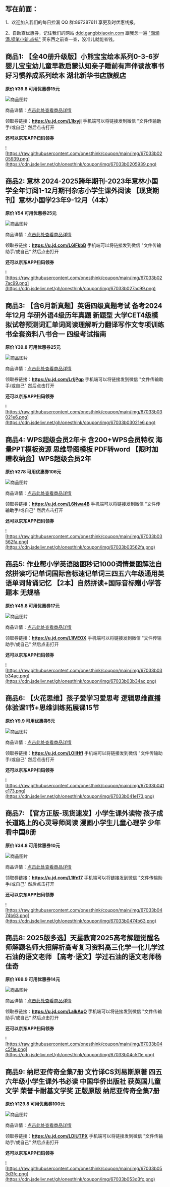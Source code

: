 ## 写在前面：

1、欢迎加入我们的每日捡漏 QQ 群:897287611 享更及时优惠线报。

2、自助查优惠券，记住我们的网站 [ddd.gangbixiaoxin.com](https://ddd.gangbixiaoxin.com) 跟我念一遍 ["滴滴滴.钢笔小新.点抗"](https://ddd.gangbixiaoxin.com) 买东西之前查一查，没准儿就能省钱。

## 商品1: 【全40册升级版】小熊宝宝绘本系列0-3-6岁婴儿宝宝幼儿童早教启蒙认知亲子睡前有声伴读故事书好习惯养成系列绘本 湖北新华书店旗舰店

**原价 ¥39.8 可用优惠券15元**

![商品图片](http://img14.360buyimg.com/n1/jfs/t1/179727/40/22179/221641/62441d6bEe62b371e/9e0d4e0dcaac2f6c.jpg)

商品详情：[点击此处查看商品详情](https://union-click.jd.com/jdc?e=1003156031&amp;p=JF8BAdYJK1olXwIAU1lZCk8fBl8IGloQXgQCUFtZCUwRBl9MRANLAjZbERscSkAJHTRQRA1CCVkdDwtCWhVLHTdNTwcKBENeCVAfUg8bQx8Ley4XJwdiFxkdaj9iWxBvWVliW39aOlwfXRhnQD0LTBJBC1wFCDU7VVxXDxtxaz5hLlNHICc5YT90ZDF_RDtNOWV-Eig_Uit1ShtOey5mJGFYJBcqekp-YW5oWztnB2FgHV8bf0l3UBtRaAxhJG5mIC1dTDwVawxzfCcTOE5hIjkCViNFZRB7eBJxSQV1IFwhaz9kcDB_RAl8JGVxED5fezlgYA8cGCx2FXF1ICouSStuWQZxaThJKgR6MSo-bwlgAR9QKylWGQ5yUjxaazVpYG1VXhhSK3N7ABhRBHsWM2wJG1wcWwEEXVttOEsXMy5mG1gSVA4CZF9tCE0UCmwPHlMQXwQLU25dAEwn1MKwztGkiI67gMDV3_Kw1ua0z8WdbTYyV25dCUoVA2sPGlkVbTYCV25eOBV5AjwPHg8UWQFsCF4VWhhJSjFmG1oXWwQCUFdUOEkWAm0KK2slHXYBNCtfckp3QChIeS9gBXllFlwqDjJPbW1KTghlHlQBAxcJXhEQXwRuRmsVbQ)

领取券链接：**https://u.jd.com/L1lxyjl** 手机端可以将链接发到微信 "文件传输助手/或自己" 然后点击打开

**还可以京东APP扫码领券**

![https://raw.githubusercontent.com/onesthink/coupon/main/img/67033b0205939.png](https://cdn.jsdelivr.net/gh/onesthink/coupon/img/67033b0205939.png)

## 商品2: 意林 2024-2025跨年期刊-2023年意林小国学全年订阅1-12月期刊杂志小学生课外阅读 【现货期刊】意林小国学23年9-12月（4本）

**原价 ¥54 可用优惠券25元**

![商品图片](http://img14.360buyimg.com/n1/jfs/t1/239375/6/7691/176443/6618dfe5F306e85bc/c9f7bffe849b3fbf.jpg)

商品详情：[点击此处查看商品详情](https://union-click.jd.com/jdc?e=1003156031&amp;p=JF8BAd4JK1olXwIAU1lVD0oSAF8IGloTXA8DVF9cAEwQCl9MRANLAjZbERscSkAJHTRQRA1CCVkdDwtCWhVLHTdNTwcKBENeCVAfUg8bd2t4RhJGCVtZVAICDy1sfjdycgVAKlFkOlw8eAsTcTZwXgx-GlgFKAoedlxXDxtxaz5hFGFeIDcpbTxkSjF_GQ1NOWUDEigvUi11ShtOey5mK2FbBhc9ekp1YSZ8WztdB2NgHTobfCJ_Uw97aAxhJG5mIC1dSD1-VT9zfCcTOE5hIjkCViNFZRNtbCh-GHF7AS09fD8DABhrcit8Kl9pFT4kWht3WRhMeyJDOnJbKx0qQCt3dA1rXC98C2V1JyUffxR_ZBRoD1lgSQR3ZCU_ejFAejN7eS1jJ3wFJCEEdwseGR8EF2sUbQUDVFlUDkwRCmo4K1sVbUdsVF1ZAEsRB2g4GmsVWwULV1lYAE4SC2cPK1sdWjbV-eaIgvrCi9bchdPC5KHX3eKJlsMnM18LK1sUXAQCUFlcCksnM28LK1glA2gDB1sKAUMRUwFUGxNHDkYFBzBdCU4WA2gJHFwlXwcDVlxtOHtjBx9VUghBAF0CCAFabjBqWxVhRQ5iCmBsVj8tSE9lWhdNTDBSAwF-AB0jOEsn)

领取券链接：**https://u.jd.com/L6lFkbB** 手机端可以将链接发到微信 "文件传输助手/或自己" 然后点击打开

**还可以京东APP扫码领券**

![https://raw.githubusercontent.com/onesthink/coupon/main/img/67033b027ac99.png](https://cdn.jsdelivr.net/gh/onesthink/coupon/img/67033b027ac99.png)

## 商品3: 【含6月新真题】英语四级真题考试 备考2024年12月 华研外语4级历年真题 新题型 大学CET4级模拟试卷预测词汇单词阅读理解听力翻译写作文专项训练书全套资料八书合一 四级考试指南

**原价 ¥39.8 可用优惠券25元**

![商品图片](http://img14.360buyimg.com/n1/jfs/t1/243469/25/13174/146532/66851ac1F3d0efc25/ea844fc9c0cb394a.jpg)

商品详情：[点击此处查看商品详情](https://union-click.jd.com/jdc?e=1003156031&amp;p=JF8BAdUJK1olXwQAVV9fDU0QAF8IG1oWXgQBXVZcCXtTXDdWRGtMGENDFlVDFhBPXDlfTwQKBlMdBgABFhNSVzMXQh5JAAhADhpRSUNUXDN8cF9mNnZpIRckaAtDdC1RYCNoMwRWFypVbk9pBxIIGxtOAgZxMkkdBD9udwp_Qg5QKQRUBCkubxxwcQR3bAFTWmNdIyEpfy8SZyd_ZyJxCwNnCwM0fBFRBApXRiRhLm1cNzw1UDx0fC58GQ1FJHVlFyYoYz11WRsOfxIdAFNyPFcrejNEdyZ8D1hiKVlUNCkECAtjYQ9teAF2H3JwMy0paw0edQZofSJmIQ50MCo_fzheRxlhSTliBHlDLC5JCj4DARo4GSFrBmd-Cz8_TT18BBwKHg5XPA9_NFJROEonAG4IHFITWgALUW5tCEsnQgEPGl0TWQMyVW5dDkgeAGgNE14TXgYFZF5VD3vArtfdkerA1b_WytaKsezCitPchdMlbTYBZF5cCUkXB2gJGVslbQYBZF1tViUWUGcIGV8dX2heVBYPWwhRBgEIGl4UWQELXVxtCkoWAW04K2tUVUVdCCo2DDh8cwR9UiJ1HVJ1FgcmcDZ5ATtLb1NzWXgGKV5dSBBIAxxuK1sl)

领取券链接：**https://u.jd.com/LrljPgp** 手机端可以将链接发到微信 "文件传输助手/或自己" 然后点击打开

**还可以京东APP扫码领券**

![https://raw.githubusercontent.com/onesthink/coupon/main/img/67033b03021e6.png](https://cdn.jsdelivr.net/gh/onesthink/coupon/img/67033b03021e6.png)

## 商品4: WPS超级会员2年卡 含200+WPS会员特权 海量PPT模板资源 思维导图模板 PDF转word 【限时加赠收纳盒】WPS超级会员2年

**原价 ¥278 可用优惠券106元**

![商品图片](http://img14.360buyimg.com/n1/jfs/t1/130461/22/45565/65249/66e1bd21F67aec240/b114b2e0e46d1aa5.png)

商品详情：[点击此处查看商品详情](https://union-click.jd.com/jdc?e=1003156031&amp;p=JF8BAd4JK1olXwIAVlxcC0oVCl8IGlsVXwILXFZZAEsUBl9MRANLAjZbERscSkAJHTRQRA1CCVkdDwtCWhVLHTdNTwcKBENeCVAfUg8beyt1bzJ8IXMHHQhVDhNWVisAEiEROkNkOlxYCRRTfzxYZj5xCwZDJBcDD1xXDxtxazliPm1BIjcHWD90Sih8GTtNOWJ2Ej0VUix1ShtObABlOmFYPBc-akpHYSZoWztdB1VgVTYbaBRkcxZscAxhJG5mIAddSTxucw1zfCcTOE5hIjkCViNFZRB6YjhlVXJrBjk9fDRWYBZ8cjtMXBIBIz5fbzlgdz0NbTl2JGZhJFkqQD91eh1rXC98C2Z1DSEBfCJFahRoD1lgSQR3ZA0DTi0fYCRQeANRK2dcXSRUUh9HCykEF2sUbQUDVFlUDkwRCmo4K1sVbUdsVF9ZCUIWBm04GmsVWwULV1lYAE4fBWsPK1sdWjbV-eaIgvrCi9bchdPC5KHX3eKJlsMnM18LK1sUXAQCUFlcCksnM28LK1glA2gDB1hfCE4TVwFUGxNHDkNGFjBdCUkQA2sBGlglXwcDVlxtOHtvRxJ8cjJpKANLAlZbUApCR2cBYV9yGGBsVltcVw9rUD91fj9DXUdyHQBaOEsn)

领取券链接：**https://u.jd.com/L6Nwa4B** 手机端可以将链接发到微信 "文件传输助手/或自己" 然后点击打开

**还可以京东APP扫码领券**

![https://raw.githubusercontent.com/onesthink/coupon/main/img/67033b03562fa.png](https://cdn.jsdelivr.net/gh/onesthink/coupon/img/67033b03562fa.png)

## 商品5: 作业帮小学英语脑图秒记1000词情景图解法自然拼读巧记单词国际音标速记单词三四五六年级通用英语单词背诵记忆 【2本】自然拼读+国际音标赠小学答题本 无规格

**原价 ¥45.8 可用优惠券17元**

![商品图片](http://img14.360buyimg.com/n1/jfs/t1/249073/28/18444/172171/66e2b384F21689f9d/e0987b3bbe26b723.jpg)

商品详情：[点击此处查看商品详情](https://union-click.jd.com/jdc?e=1003156031&amp;p=JF8BAdwJK1olXwIAUl9YAUkRC18IGlsVVA8DVF1dCkgRBV9MRANLAjZbERscSkAJHTRQRA1CCVkdDwtCWhVLHTdNTwcKBENeCVAfUg8bAm8BZyxCPGIAXCpZcRNFcxZYWyNeFXNxOlw5cBIXYwR0QRpMLX1iKTs7X1xXDxtxazliPgZeIDcpazx0aC1_RAlNOWJyEioFUix1AhtObS5lDWFbMBcqQEp1YW54Wyx3AHBgHSIbfDlvUw97eAxhJG5mIAc-VDxufwtzfCcTOE5hIjkCViNFZRBxYjhcGHFgMy09eyBLd21acjhcCENiJjo9fDhkRhhhczxsKXVFIychbytPYCh8cgF3KWUCEylfUi1sY3sKbk8XKDZqIjhaYS5kWQ0AeQ5qHXJdBCwrcAh3D2M4GmsWXAYFXVhaDkISM18IG2tUMwYFVllUC0kTM244G10WVAUFUVZZCEsUBl8IE1wliqu6gdTs3cOu1_GAzOKyiI--gMDVOHsnAF8IGloXXQIFVVxdOHsXAF8LKwV7XFUEVwoODE55X29ASQhRG1tsVF9YCEkVAWoAK1kUXAQAZG5tCUsefxhfej8XVXIGLQYPeDJHQxdDUy5mMwRmLAddaCBrWS5RayB1IGNkA25dOA)

领取券链接：**https://u.jd.com/L1lVEOX** 手机端可以将链接发到微信 "文件传输助手/或自己" 然后点击打开

**还可以京东APP扫码领券**

![https://raw.githubusercontent.com/onesthink/coupon/main/img/67033b03b34ac.png](https://cdn.jsdelivr.net/gh/onesthink/coupon/img/67033b03b34ac.png)

## 商品6: 【火花思维】孩子爱学习爱思考 逻辑思维直播体验课1节+思维训练拓展课15节

**原价 ¥9.9 可用优惠券5元**

![商品图片](http://img14.360buyimg.com/n1/jfs/t1/81608/19/26913/67099/66a205a4F6ae1431b/1581fa98513031e4.jpg)

商品详情：[点击此处查看商品详情](https://union-click.jd.com/jdc?e=1003156031&amp;p=JF8BAdYJK1olXwIAUl5fAE8SBl8IGlodWgQAUFddAEgWCl9MRANLAjZbERscSkAJHTRQRA1CCVkdDwtCWhVLHTdNTwcKBENeCVAfUg8bVwZuSwZmXV53DlsvVxR_ChZdeih8KgJCOlwcWCN-RTJ9UxtcDQ5dNDkNa1xXDxtxaz5sPnlHIAE5Wzx0Si18cg1NOWVqEig_Ui51ShdOby5lOWFYIBc9UEtlYSZwWy9nB2VgVQwbaDJ0dA9STgxhJG5mIBc-SD9IUQhzfCcTOE5hIjkCViNFZRNseyhqAWZaLy0kazhLdx18cixhDwBiHCUkaBF_F2x_bFl1OmZxJFc9cRZnYw1rRywXJWZ1JxcefCJBW18BEi9mAUMYITwDei98RzNDb1hNOAByWFJtCXsUAm8PEl0SWw8HZG5dCHtWbW8JHlsVWwQHZF9tCE0UCmwPHlMRXgABUm5dAEwn1MKwztGkiI67gMDV3_Kw1ua0z8WdbTYyV25dCUoVA2sPGlkVbTYCV25eOBV5AjwNTFIdWFZsCF4VWhhRB25mG1oQXAUFU1pUOEkWAm0KK2slCW9kBAMuCBNiWWp6RAR9VH9XNS00f09XbW1JSzN8G1t3HB4UWENIYwhYeGsVbQ)

领取券链接：**https://u.jd.com/LOllHfl** 手机端可以将链接发到微信 "文件传输助手/或自己" 然后点击打开

**还可以京东APP扫码领券**

![https://raw.githubusercontent.com/onesthink/coupon/main/img/67033b041e173.png](https://cdn.jsdelivr.net/gh/onesthink/coupon/img/67033b041e173.png)

## 商品7: 【官方正版-现货速发】小学生课外读物 孩子成长道路上的心灵导师阅读  漫画小学生儿童心理学 少年看中国8册

**原价 ¥34.8 可用优惠券10元**

![商品图片](http://img14.360buyimg.com/n1/jfs/t1/241681/20/6936/233931/6620ca8eF7dbef673/ee52f2790e486bb2.jpg)

商品详情：[点击此处查看商品详情](https://union-click.jd.com/jdc?e=1003156031&amp;p=JF8BAdwJK1olXwIAUVxdCE4UC18IGlsUXQMAXFZYDkgXBl9MRANLAjZbERscSkAJHTRQRA1CCVkdDwtCWhVLHTdNTwcKBENeCVAfUg8bBQ4IT1h3K38ELQwoTh98WDx6Rx93GnxdOlwaWy52XQsPQy9TLm5YPBcnTFxXDxtxazliLmVCIAEHWD9keC18YjtNOWVQEio_Uix1SilObwBlO2FYJBc9ekp3YW50WyxnB1VgHV8bazJzUBhrUgxhJG5lIAcmSz9uWQ1zfCcTOE5hIjkCViNFZRB7eBJ1WnBwIDcpfChQYzdscjgUNQ5iVgQ7axJRChtXQT9iOXldNzc5bTx1YCh8cg1FKV99Eyo0UilsY3sKbk8XKDZ7CRstbj10GQxIeRBJXFRpClw6WglBD2M4GmsWXAYFXVhaDkISM18IG2tUMwYBUF1eDUgRM244G10WVAUFUVZZCkMeAl8IE1wliqu6gdTs3cOu1_GAzOKyiI--gMDVOHsnAF8IGloXXQIFVVxdOHsXAF8LKwV7XFUEV1dYARh5X29ASQhcX1hsVF9YCEIfAmoBK1kUXAQAZG5tDioXV2xqbSITJFR3Ego2UxhlXytqXCFKMwRFBzs8Vi8QWxtOaDNPNU94EG5dOA)

领取券链接：**https://u.jd.com/L1lfn17** 手机端可以将链接发到微信 "文件传输助手/或自己" 然后点击打开

**还可以京东APP扫码领券**

![https://raw.githubusercontent.com/onesthink/coupon/main/img/67033b0474b63.png](https://cdn.jsdelivr.net/gh/onesthink/coupon/img/67033b0474b63.png)

## 商品8: 2025版多选】天星教育2025高考解题觉醒名师解题名师大招解析高考复习资料高三化学一化儿学过石油的语文老师 【高考·语文】学过石油的语文老师杨佳奇

**原价 ¥69.9 可用优惠券14元**

![商品图片](http://img14.360buyimg.com/n1/jfs/t1/202757/7/32774/158765/65ead9b8F585b68c0/f840520765122c80.jpg)

商品详情：[点击此处查看商品详情](https://union-click.jd.com/jdc?e=1003156031&amp;p=JF8BAdkJK1olXQYCV1dcDE0WBV8IGlodWgYEVlxeAU4SC19MRANLAjZbERscSkAJHTRQRA1CCVkdDwtCWhVLHTdNTwcKBENeCVAfUg8bVQltUzwVNWNEByMpCBJURy8BTyFFAHgCOlwVTAJxahdBRlpUC3RDCDU_TlxXDxtxaz5sPnlFIwEhaDxOAy9_cgFNOWViEik_VT11SgdObT5lOmFYPBcqaktgYW5aWztNAHBgHS4bf0lsdQ98cAxhJG5lIAciSTwVUQlzfCcTOE5hIjkCViNFZRB-bz9HVGVrND49UT8SYCdsci9hLQ5iJiI5fxJsRxh6bzh1B2VBNCcpbzxfYCh8cglFKV9XEypfXihsY3sKbk8XKDZWMVYvUDxXfQxqHFpiQxxlVV5YcDhBD2M4GmsWXAYFXVhaDkISM18IG2tUMw8BU15bOEonA2kLElgSWA4GXFtcDnsXC2g4zPatiIyzgdbk3NWf1NavztKpiZiKZG5tC3sXAm4KG18SXAQCZG5dC3sUMzFmGggTXgQAAF4zVEtfUT0ISwZ7XQcHVFlZDEIfM20JGlkXbTYyAjg4QCwXawpOSCZhXV9BEB5UXDFHXhEIdVldGU9kPSYUVUpWVR1JRzB3GzYCZA)

领取券链接：**https://u.jd.com/LalkAqO** 手机端可以将链接发到微信 "文件传输助手/或自己" 然后点击打开

**还可以京东APP扫码领券**

![https://raw.githubusercontent.com/onesthink/coupon/main/img/67033b04c5f1e.png](https://cdn.jsdelivr.net/gh/onesthink/coupon/img/67033b04c5f1e.png)

## 商品9: 纳尼亚传奇全集7册 文竹译CS刘易斯原著 四五六年级小学生课外书必读 中国华侨出版社 获英国儿童文学 荣誉卡耐基文学奖 正版原版 纳尼亚传奇全集7册

**原价 ¥129.8 可用优惠券100元**

![商品图片](http://img14.360buyimg.com/n1/jfs/t1/194449/9/1335/508069/609208a1E37076b33/0ef75f2cf6eaa009.jpg)

商品详情：[点击此处查看商品详情](https://union-click.jd.com/jdc?e=1003156031&amp;p=JF8BAdIJK1olXwQBXFZfAE4TAF8IGloXXAQFXVtaAUgfA19MRANLAjZbERscSkAJHTRQRA1CCVkdDwtCWhVLHTdNTwcKBENeCVAfUg8bfDxzXyRcBlRRAwADUj9oeQ5oYABANHx1Olw2YThESyxsch5mAGACI14-UVxXDxtxaz5iFGFHI1wLYT9OAy1-Yi9NOWUDEiovVT11Ag9ObwBmLWFYPBcqQEtuYSZsWy13B2BgVSIbfilwcQ97GwxhJG5rIAcISD9uUT9zfCcTOE5hIjkCViNFZRB6bxJcAWZKMyc9fCBWdBZscjgUIQ50LSkqfC9jBA9XTi12BEAFIDcEezxfYDN_Yj92JGVXFik0XhMnQDBqYkELNn9hHCgLYUlpU2ZMGT4SLQoOZF9tC0oXBGYOHF0cWDYyVF5tSSUXB2wLH1slXDYCUl1UC0wSC2gJHF0SbQYKU26KpfPCid7dk-LBw47V7fmIgffDnec4K2sWbQYDVVxdDEwWAW84K1sWbQUyCjBcW00UA2sBSTVJXU5QBl1VTiUXAmoIHF4XWg4yVl9cCkknM193SCBRIk9ZBg0KVhVNdxByejtuBlNrLikzCiB-cDxAWD98GHVfMl4qCChOM284)

领取券链接：**https://u.jd.com/LDlUTPX** 手机端可以将链接发到微信 "文件传输助手/或自己" 然后点击打开

**还可以京东APP扫码领券**

![https://raw.githubusercontent.com/onesthink/coupon/main/img/67033b053d3fc.png](https://cdn.jsdelivr.net/gh/onesthink/coupon/img/67033b053d3fc.png)

